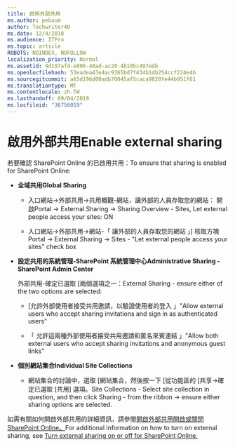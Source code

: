 ```yaml
---
title: 啟用外部共用
ms.author: pebaum
author: Techwriter40
ms.date: 12/4/2018
ms.audience: ITPro
ms.topic: article
ROBOTS: NOINDEX, NOFOLLOW
localization_priority: Normal
ms.assetid: 4d197afd-e806-40ad-ac20-4b10bc497edb
ms.openlocfilehash: 53eadea43e4ac9365bd7f434b1db254ccf224e4b
ms.sourcegitcommit: a65d196d00adb70045af5caca9828fe44b951f61
ms.translationtype: MT
ms.contentlocale: zh-TW
ms.lasthandoff: 09/04/2019
ms.locfileid: "36756019"
---
```

# <a name="enable-external-sharing"></a><span data-ttu-id="cf102-102">啟用外部共用</span><span class="sxs-lookup"><span data-stu-id="cf102-102">Enable external sharing</span></span>

 <span data-ttu-id="cf102-103">若要確認 SharePoint Online 的已啟用共用：</span><span class="sxs-lookup"><span data-stu-id="cf102-103">To ensure that sharing is enabled for SharePoint Online:</span></span>
  
- <span data-ttu-id="cf102-104">**全域共用**</span><span class="sxs-lookup"><span data-stu-id="cf102-104">**Global Sharing**</span></span>
    
  - <span data-ttu-id="cf102-105">入口網站-\>外部共用-\>共用概觀-網站，讓外部的人員存取您的網站： 開啟</span><span class="sxs-lookup"><span data-stu-id="cf102-105">Portal -\> External Sharing -\> Sharing Overview - Sites, Let external people access your sites: ON</span></span>
    
  - <span data-ttu-id="cf102-106">入口網站-\>外部共用-\>網站-「 讓外部的人員存取您的網站 」] 核取方塊</span><span class="sxs-lookup"><span data-stu-id="cf102-106">Portal -\> External Sharing -\> Sites - "Let external people access your sites" check box</span></span>
    
- <span data-ttu-id="cf102-107">**設定共用的系統管理-SharePoint 系統管理中心**</span><span class="sxs-lookup"><span data-stu-id="cf102-107">**Administrative Sharing - SharePoint Admin Center**</span></span>
    
    <span data-ttu-id="cf102-108">外部共用-確定已選取 [兩個選項之一：</span><span class="sxs-lookup"><span data-stu-id="cf102-108">External Sharing - ensure either of the two options are selected:</span></span>
    
  - <span data-ttu-id="cf102-109">[允許外部使用者接受共用邀請，以驗證使用者的登入 」</span><span class="sxs-lookup"><span data-stu-id="cf102-109">"Allow external users who accept sharing invitations and sign in as authenticated users"</span></span>
    
  - <span data-ttu-id="cf102-110">「 允許這兩種外部使用者接受共用邀請和匿名來賓連結 」</span><span class="sxs-lookup"><span data-stu-id="cf102-110">"Allow both external users who accept sharing invitations and anonymous guest links"</span></span>
    
- <span data-ttu-id="cf102-111">**個別網站集合**</span><span class="sxs-lookup"><span data-stu-id="cf102-111">**Individual Site Collections**</span></span>
    
  - <span data-ttu-id="cf102-112">網站集合的討論中，選取 [網站集合，然後按一下 [從功能區的 [共享-\>確定已選取 [共用] 選項。</span><span class="sxs-lookup"><span data-stu-id="cf102-112">Site Collections - Select site collection in question, and then click Sharing - from the ribbon -\> ensure either sharing options are selected.</span></span>
    
<span data-ttu-id="cf102-113">如需有關如何開啟外部共用的詳細資訊，請參閱[開啟外部共用開啟或關閉 SharePoint Online。](https://go.microsoft.com/fwlink/?linkid=2047681&amp;clcid=0x409)</span><span class="sxs-lookup"><span data-stu-id="cf102-113">For additional information on how to turn on external sharing, see [Turn external sharing on or off for SharePoint Online.](https://go.microsoft.com/fwlink/?linkid=2047681&amp;clcid=0x409)</span></span>
  

